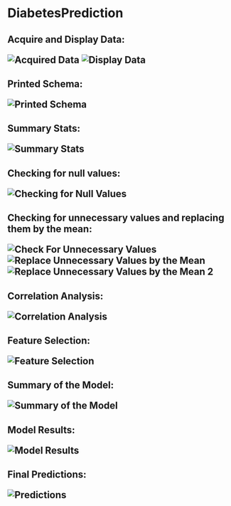 # DiabetesPrediction

<h2>Acquire and Display Data:

![Acquired Data](https://github.com/YoussefAlmaidan/DiabetesPrediction/assets/123633730/49f563ac-7270-499a-bfe8-26da0f2f681b)
![Display Data](https://github.com/YoussefAlmaidan/DiabetesPrediction/assets/123633730/fde6f2c5-6818-4882-9bb2-c3bced114841)

</h2>

<h2>Printed Schema:

![Printed Schema](https://github.com/YoussefAlmaidan/DiabetesPrediction/assets/123633730/6a19f8dc-1927-4554-8f37-6fe0142298b9)

</h2>

<h2>Summary Stats:

![Summary Stats](https://github.com/YoussefAlmaidan/DiabetesPrediction/assets/123633730/13e2f779-9544-4c4e-887e-50d6131d85fe)

</h2>

<h2>Checking for null values:

![Checking for Null Values](https://github.com/YoussefAlmaidan/DiabetesPrediction/assets/123633730/f7fd4c20-a2fe-4118-b819-262545c32003)

</h2>

<h2>Checking for unnecessary values and replacing them by the mean:

![Check For Unnecessary Values](https://github.com/YoussefAlmaidan/DiabetesPrediction/assets/123633730/9c0d355d-0a57-47bd-815c-959ef77aafb5)
![Replace Unnecessary Values by the Mean](https://github.com/YoussefAlmaidan/DiabetesPrediction/assets/123633730/b3de41a8-367b-4502-9a33-3619e9012837)
![Replace Unnecessary Values by the Mean 2](https://github.com/YoussefAlmaidan/DiabetesPrediction/assets/123633730/3a63f65f-6cda-49c1-a928-77e4a6ad0c7b)

</h2>

<h2>Correlation Analysis:

![Correlation Analysis](https://github.com/YoussefAlmaidan/DiabetesPrediction/assets/123633730/aff9f35e-3eff-4ec5-85e0-07d5c057f83a)

</h2>

<h2>Feature Selection:

![Feature Selection](https://github.com/YoussefAlmaidan/DiabetesPrediction/assets/123633730/9656aebb-2a8d-4578-903b-b2e330b3cd12)

</h2>

<h2>Summary of the Model:

![Summary of the Model](https://github.com/YoussefAlmaidan/DiabetesPrediction/assets/123633730/f76ea0ed-49f7-46cf-acfb-ae36c60a9d4d)

</h2>

<h2>Model Results:

![Model Results](https://github.com/YoussefAlmaidan/DiabetesPrediction/assets/123633730/0f747d36-e3d2-4230-8330-bb2f3539b19f)

</h2>

<h2>Final Predictions:

![Predictions](https://github.com/YoussefAlmaidan/DiabetesPrediction/assets/123633730/ad021b42-ccab-4101-b224-f36f7e3b8c8b)

</h2>

